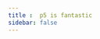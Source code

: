 ```yaml
---
title :  p5 is fantastic
sidebar: false
---
```

<ClientOnly>
<p5 type="pointHandle"></p5>
</ClientOnly>